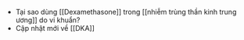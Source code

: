 - Tại sao dùng [[Dexamethasone]] trong [[nhiễm trùng thần kinh trung ương]] do vi khuẩn?
- Cập nhật mới về [[DKA]]